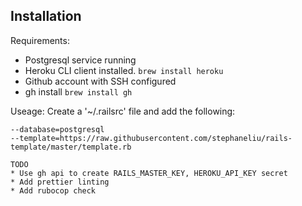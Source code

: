 ## Installation

Requirements:
* Postgresql service running
* Heroku CLI client installed.
  `brew install heroku`
* Github account with SSH configured
* gh install
  `brew install gh`

Useage:
Create a '~/.railsrc' file and add the following:

```
--database=postgresql
--template=https://raw.githubusercontent.com/stephaneliu/rails-template/master/template.rb

TODO
* Use gh api to create RAILS_MASTER_KEY, HEROKU_API_KEY secret
* Add prettier linting
* Add rubocop check
